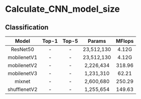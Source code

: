 # Calculate_CNN_model_size

## Classification

|   Model   |   Top-1   |   Top-5   |   Params   |   MFlops   | 
|  :-----:  |  :-----:  |  :-----:  |  :------:  |  :-----:  |
| ResNet50  |     -     |     -     | 23,512,130 |   4.12G   |
| mobilenetV1  |     -     |     -     | 23,512,130 |   4.12G   |
| mobilenetV2  |     -     |     -     | 2,226,434 |   318.96   |
| mobilenetV3  |     -     |     -     | 1,231,310 |   62.21   |
| mixnet  |     -     |     -     | 2,600,680 |   250.29   |
| shufflenetV2  |     -     |     -     | 1,255,654 |   149.63   |
